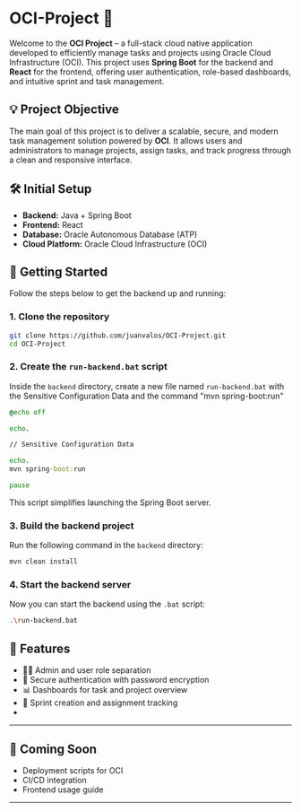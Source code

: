 # OCI-Project 🚀

Welcome to the **OCI Project** – a full-stack cloud native application developed to efficiently manage tasks and projects using Oracle Cloud Infrastructure (OCI). This project uses **Spring Boot** for the backend and **React** for the frontend, offering user authentication, role-based dashboards, and intuitive sprint and task management.



## 💡 Project Objective

The main goal of this project is to deliver a scalable, secure, and modern task management solution powered by **OCI**. It allows users and administrators to manage projects, assign tasks, and track progress through a clean and responsive interface.


## 🛠️ Initial Setup

- **Backend:** Java + Spring Boot  
- **Frontend:** React  
- **Database:** Oracle Autonomous Database (ATP)  
- **Cloud Platform:** Oracle Cloud Infrastructure (OCI)  



## 🚀 Getting Started

Follow the steps below to get the backend up and running:

### 1. Clone the repository

```bash
git clone https://github.com/juanvalos/OCI-Project.git
cd OCI-Project
```

### 2. Create the `run-backend.bat` script

Inside the `backend` directory, create a new file named `run-backend.bat` with the Sensitive Configuration Data and the command "mvn spring-boot:run"

```bat
@echo off

echo.

// Sensitive Configuration Data

echo.
mvn spring-boot:run

pause
```

This script simplifies launching the Spring Boot server.


### 3. Build the backend project

Run the following command in the `backend` directory:

```bash
mvn clean install
```

### 4. Start the backend server

Now you can start the backend using the `.bat` script:

```bash
.\run-backend.bat  
```


## 📌 Features

- 🧑‍💼 Admin and user role separation  
- 🔐 Secure authentication with password encryption  
- 📊 Dashboards for task and project overview  
- 🚧 Sprint creation and assignment tracking
- 
---

## 🧪 Coming Soon

- Deployment scripts for OCI
- CI/CD integration
- Frontend usage guide

---
